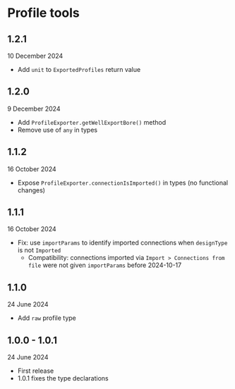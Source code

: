 # Profile tools

## 1.2.1

10 December 2024

* Add `unit` to `ExportedProfiles` return value

## 1.2.0

9 December 2024

* Add `ProfileExporter.getWellExportBore()` method
* Remove use of `any` in types

## 1.1.2

16 October 2024

* Expose `ProfileExporter.connectionIsImported()` in types (no functional changes)

## 1.1.1

16 October 2024

* Fix: use `importParams` to identify imported connections when `designType` is not `Imported`
  * Compatibility: connections imported via `Import > Connections from file` were not given
    `importParams` before 2024-10-17

## 1.1.0

24 June 2024

* Add `raw` profile type

## 1.0.0 - 1.0.1

24 June 2024

* First release
* 1.0.1 fixes the type declarations
